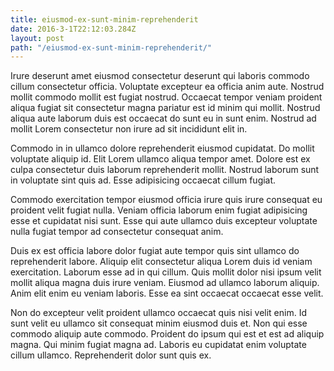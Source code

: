 ```yaml
---
title: eiusmod-ex-sunt-minim-reprehenderit
date: 2016-3-1T22:12:03.284Z
layout: post
path: "/eiusmod-ex-sunt-minim-reprehenderit/"
---
```


Irure deserunt amet eiusmod consectetur deserunt qui laboris commodo cillum consectetur officia. Voluptate excepteur ea officia anim aute. Nostrud mollit commodo mollit est fugiat nostrud. Occaecat tempor veniam proident aliqua fugiat sit consectetur magna pariatur est id minim qui mollit. Nostrud aliqua aute laborum duis est occaecat do sunt eu in sunt enim. Nostrud ad mollit Lorem consectetur non irure ad sit incididunt elit in.

Commodo in in ullamco dolore reprehenderit eiusmod cupidatat. Do mollit voluptate aliquip id. Elit Lorem ullamco aliqua tempor amet. Dolore est ex culpa consectetur duis laborum reprehenderit mollit. Nostrud laborum sunt in voluptate sint quis ad. Esse adipisicing occaecat cillum fugiat.

Commodo exercitation tempor eiusmod officia irure quis irure consequat eu proident velit fugiat nulla. Veniam officia laborum enim fugiat adipisicing esse et cupidatat nisi sunt. Esse qui aute ullamco duis excepteur voluptate nulla fugiat tempor ad consectetur consequat anim.

Duis ex est officia labore dolor fugiat aute tempor quis sint ullamco do reprehenderit labore. Aliquip elit consectetur aliqua Lorem duis id veniam exercitation. Laborum esse ad in qui cillum. Quis mollit dolor nisi ipsum velit mollit aliqua magna duis irure veniam. Eiusmod ad ullamco laborum aliquip. Anim elit enim eu veniam laboris. Esse ea sint occaecat occaecat esse velit.

Non do excepteur velit proident ullamco occaecat quis nisi velit enim. Id sunt velit eu ullamco sit consequat minim eiusmod duis et. Non qui esse commodo aliquip aute commodo. Proident do ipsum qui est et est ad aliquip magna. Qui minim fugiat magna ad. Laboris eu cupidatat enim voluptate cillum ullamco. Reprehenderit dolor sunt quis ex.